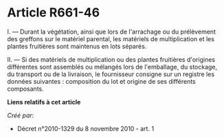 # Article R661-46

I. ― Durant la végétation, ainsi que lors de l'arrachage ou du prélèvement des greffons sur le matériel parental, les
matériels de multiplication et les plantes fruitières sont maintenus en lots séparés.

II. ― Si des matériels de multiplication ou des plantes fruitières d'origines différentes sont assemblés ou mélangés lors de
l'emballage, du stockage, du transport ou de la livraison, le fournisseur consigne sur un registre les données suivantes :
composition du lot et origine de ses différents composants.

**Liens relatifs à cet article**

_Créé par_:

  - Décret n°2010-1329         du 8 novembre 2010 - art. 1
